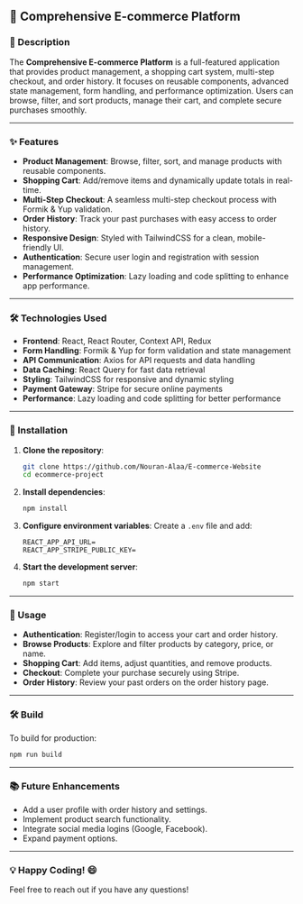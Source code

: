 ## 🛒 Comprehensive E-commerce Platform

### 📄 Description

The **Comprehensive E-commerce Platform** is a full-featured application that provides product management, a shopping cart system, multi-step checkout, and order history. It focuses on reusable components, advanced state management, form handling, and performance optimization. Users can browse, filter, and sort products, manage their cart, and complete secure purchases smoothly.

---

### ✨ Features

- **Product Management**: Browse, filter, sort, and manage products with reusable components.
- **Shopping Cart**: Add/remove items and dynamically update totals in real-time.
- **Multi-Step Checkout**: A seamless multi-step checkout process with Formik & Yup validation.
- **Order History**: Track your past purchases with easy access to order history.
- **Responsive Design**: Styled with TailwindCSS for a clean, mobile-friendly UI.
- **Authentication**: Secure user login and registration with session management.
- **Performance Optimization**: Lazy loading and code splitting to enhance app performance.

---

### 🛠️ Technologies Used

- **Frontend**: React, React Router, Context API, Redux
- **Form Handling**: Formik & Yup for form validation and state management
- **API Communication**: Axios for API requests and data handling
- **Data Caching**: React Query for fast data retrieval
- **Styling**: TailwindCSS for responsive and dynamic styling
- **Payment Gateway**: Stripe for secure online payments
- **Performance**: Lazy loading and code splitting for better performance

---

### 🚀 Installation

1. **Clone the repository**:

   ```bash
   git clone https://github.com/Nouran-Alaa/E-commerce-Website
   cd ecommerce-project
   ```

2. **Install dependencies**:

   ```bash
   npm install
   ```

3. **Configure environment variables**:
   Create a `.env` file and add:

   ```
   REACT_APP_API_URL=
   REACT_APP_STRIPE_PUBLIC_KEY=
   ```

4. **Start the development server**:
   ```bash
   npm start
   ```

---

### 🧩 Usage

- **Authentication**: Register/login to access your cart and order history.
- **Browse Products**: Explore and filter products by category, price, or name.
- **Shopping Cart**: Add items, adjust quantities, and remove products.
- **Checkout**: Complete your purchase securely using Stripe.
- **Order History**: Review your past orders on the order history page.

---

### 🛠️ Build

To build for production:

```bash
npm run build
```

---

### 📚 Future Enhancements

- Add a user profile with order history and settings.
- Implement product search functionality.
- Integrate social media logins (Google, Facebook).
- Expand payment options.

---

### 💡 Happy Coding! 😄

Feel free to reach out if you have any questions!
